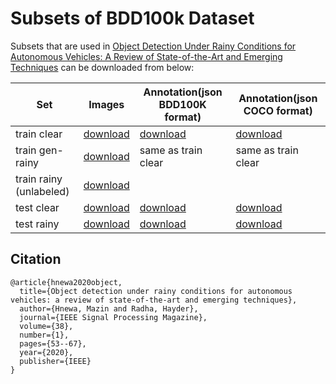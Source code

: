 # Subsets of BDD100k Dataset
Subsets that are used in [Object Detection Under Rainy Conditions for Autonomous Vehicles: A Review of State-of-the-Art and Emerging Techniques](https://ieeexplore.ieee.org/document/9307324) can be downloaded from below:

|Set|Images|Annotation(json BDD100K format)|Annotation(json COCO format)|
|---|---|---|---|
|train clear|[download](https://drive.google.com/file/d/1crBxPu2tCh8aEhYea4dx6idv-YqPPFDX/view?usp=sharing)|[download](https://drive.google.com/file/d/14WLNyQtGhKe725RKXLzWke-KS9NOakIu/view?usp=sharing)|[download](https://drive.google.com/file/d/1fk5VoVNP0oFUlc4LrMsStzduTHX-oTrj/view?usp=sharing)|
|train gen-rainy|[download](https://drive.google.com/file/d/1V_5oq41Rk0KVCnPveg5VvudSaZahtDAo/view?usp=sharing)|same as train clear|same as train clear|
|train rainy (unlabeled)|[download](https://drive.google.com/file/d/1FjBoMY8mzqX-h3sg6pZd8-0uADCQMYqZ/view?usp=sharing)|||
|test clear|[download]()|[download](https://drive.google.com/file/d/172kIIBizHK5b-4Xc1G-qw3mrOchUTwom/view?usp=sharing)|[download](https://drive.google.com/file/d/1re_Yk56dulOO0a8yIHaHxy1r0oilbUTp/view?usp=sharing)|
|test rainy|[download](https://drive.google.com/file/d/1d0nuOOfy2b45ZjvYFUTfEEszfZaQrVbf/view?usp=sharing)|[download](https://drive.google.com/file/d/1xjBBvRvKmI72zOsPkPOvB_w8fBO1HKpB/view?usp=sharing)|[download](https://drive.google.com/file/d/12Mx9JUJxmQPvz8GES5leC7_bTaUtlP_D/view?usp=sharing)|

## Citation
```
@article{hnewa2020object,
  title={Object detection under rainy conditions for autonomous vehicles: a review of state-of-the-art and emerging techniques},
  author={Hnewa, Mazin and Radha, Hayder},
  journal={IEEE Signal Processing Magazine},
  volume={38},
  number={1},
  pages={53--67},
  year={2020},
  publisher={IEEE}
}
